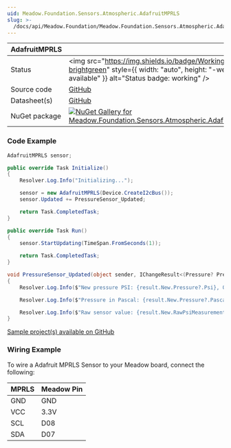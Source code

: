 ```yaml
---
uid: Meadow.Foundation.Sensors.Atmospheric.AdafruitMPRLS
slug: >-
  /docs/api/Meadow.Foundation/Meadow.Foundation.Sensors.Atmospheric.AdafruitMPRLS
---
```


| AdafruitMPRLS | |
|--------|--------|
| Status | <img src="https://img.shields.io/badge/Working-brightgreen" style={{ width: "auto", height: "-webkit-fill-available" }} alt="Status badge: working" /> |
| Source code | [GitHub](https://github.com/WildernessLabs/Meadow.Foundation/tree/main/Source/Meadow.Foundation.Peripherals/Sensors.Atmospheric.AdafruitMPRLS) |
| Datasheet(s) | [GitHub](https://github.com/WildernessLabs/Meadow.Foundation/tree/main/Source/Meadow.Foundation.Peripherals/Sensors.Atmospheric.AdafruitMPRLS/Datasheet) |
| NuGet package | <a href="https://www.nuget.org/packages/Meadow.Foundation.Sensors.Atmospheric.AdafruitMPRLS/" target="_blank"><img src="https://img.shields.io/nuget/v/Meadow.Foundation.Sensors.Atmospheric.AdafruitMPRLS.svg?label=Meadow.Foundation.Sensors.Atmospheric.AdafruitMPRLS" alt="NuGet Gallery for Meadow.Foundation.Sensors.Atmospheric.AdafruitMPRLS" /></a> |

### Code Example

```csharp
AdafruitMPRLS sensor;

public override Task Initialize()
{
    Resolver.Log.Info("Initializing...");

    sensor = new AdafruitMPRLS(Device.CreateI2cBus());
    sensor.Updated += PressureSensor_Updated;

    return Task.CompletedTask;
}

public override Task Run()
{
    sensor.StartUpdating(TimeSpan.FromSeconds(1));

    return Task.CompletedTask;
}

void PressureSensor_Updated(object sender, IChangeResult<(Pressure? Pressure, Pressure? RawPsiMeasurement)> result)
{
    Resolver.Log.Info($"New pressure PSI: {result.New.Pressure?.Psi}, Old pressure PSI: {result.Old?.Pressure?.Psi}");

    Resolver.Log.Info($"Pressure in Pascal: {result.New.Pressure?.Pascal}");

    Resolver.Log.Info($"Raw sensor value: {result.New.RawPsiMeasurement?.Psi}");
}

```

[Sample project(s) available on GitHub](https://github.com/WildernessLabs/Meadow.Foundation/tree/main/Source/Meadow.Foundation.Peripherals/Sensors.Atmospheric.AdafruitMPRLS/Samples/AdafruitMPRLS_Sample)

### Wiring Example

To wire a Adafruit MPRLS Sensor to your Meadow board, connect the following:

| MPRLS  | Meadow Pin |
|--------|------------|
| GND    | GND        |
| VCC    | 3.3V       |
| SCL    | D08        |
| SDA    | D07        |




